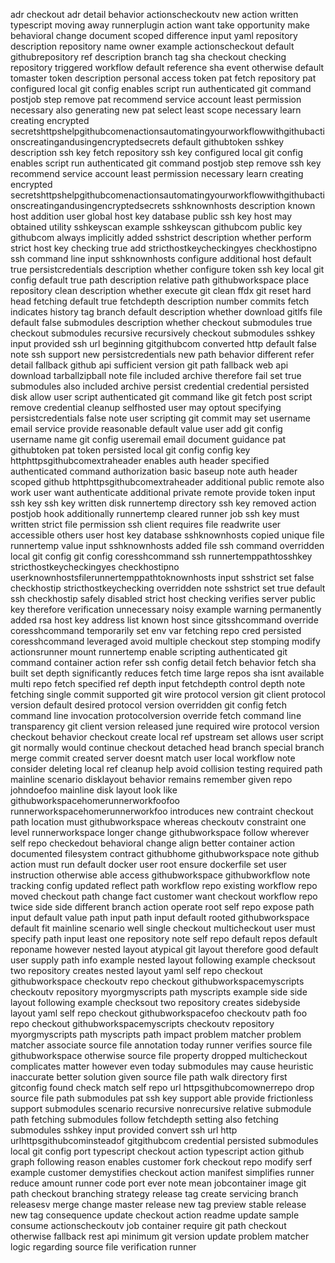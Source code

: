 adr checkout adr detail behavior actionscheckoutv new action written typescript moving away runnerplugin action want take opportunity make behavioral change document scoped difference input yaml repository description repository name owner example actionscheckout default githubrepository ref description branch tag sha checkout checking repository triggered workflow default reference sha event otherwise default tomaster token description personal access token pat fetch repository pat configured local git config enables script run authenticated git command postjob step remove pat recommend service account least permission necessary also generating new pat select least scope necessary learn creating encrypted secretshttpshelpgithubcomenactionsautomatingyourworkflowwithgithubactionscreatingandusingencryptedsecrets default githubtoken sshkey description ssh key fetch repository ssh key configured local git config enables script run authenticated git command postjob step remove ssh key recommend service account least permission necessary learn creating encrypted secretshttpshelpgithubcomenactionsautomatingyourworkflowwithgithubactionscreatingandusingencryptedsecrets sshknownhosts description known host addition user global host key database public ssh key host may obtained utility sshkeyscan example sshkeyscan githubcom public key githubcom always implicitly added sshstrict description whether perform strict host key checking true add stricthostkeycheckingyes checkhostipno ssh command line input sshknownhosts configure additional host default true persistcredentials description whether configure token ssh key local git config default true path description relative path githubworkspace place repository clean description whether execute git clean ffdx git reset hard head fetching default true fetchdepth description number commits fetch indicates history tag branch default description whether download gitlfs file default false submodules description whether checkout submodules true checkout submodules recursive recursively checkout submodules sshkey input provided ssh url beginning gitgithubcom converted http default false note ssh support new persistcredentials new path behavior different refer detail fallback github api sufficient version git path fallback web api download tarballzipball note file included archive therefore fail set true submodules also included archive persist credential credential persisted disk allow user script authenticated git command like git fetch post script remove credential cleanup selfhosted user may optout specifying persistcredentials false note user scripting git commit may set username email service provide reasonable default value user add git config username name git config useremail email document guidance pat githubtoken pat token persisted local git config config key httphttpsgithubcomextraheader enables auth header specified authenticated command authorization basic baseup note auth header scoped github httphttpsgithubcomextraheader additional public remote also work user want authenticate additional private remote provide token input ssh key ssh key written disk runnertemp directory ssh key removed action postjob hook additionally runnertemp cleared runner job ssh key must written strict file permission ssh client requires file readwrite user accessible others user host key database sshknownhosts copied unique file runnertemp value input sshknownhosts added file ssh command overridden local git config git config coresshcommand ssh runnertemppathtosshkey stricthostkeycheckingyes checkhostipno userknownhostsfilerunnertemppathtoknownhosts input sshstrict set false checkhostip stricthostkeychecking overridden note sshstrict set true default ssh checkhostip safely disabled strict host checking verifies server public key therefore verification unnecessary noisy example warning permanently added rsa host key address list known host since gitsshcommand override coresshcommand temporarily set env var fetching repo cred persisted coresshcommand leveraged avoid multiple checkout step stomping modify actionsrunner mount runnertemp enable scripting authenticated git command container action refer ssh config detail fetch behavior fetch sha built set depth significantly reduces fetch time large repos sha isnt available multi repo fetch specified ref depth input fetchdepth control depth note fetching single commit supported git wire protocol version git client protocol version default desired protocol version overridden git config fetch command line invocation protocolversion override fetch command line transparency git client version released june required wire protocol version checkout behavior checkout create local ref upstream set allows user script git normally would continue checkout detached head branch special branch merge commit created server doesnt match user local workflow note consider deleting local ref cleanup help avoid collision testing required path mainline scenario disklayout behavior remains remember given repo johndoefoo mainline disk layout look like githubworkspacehomerunnerworkfoofoo runnerworkspacehomerunnerworkfoo introduces new contraint checkout path location must githubworkspace whereas checkoutv constraint one level runnerworkspace longer change githubworkspace follow wherever self repo checkedout behavioral change align better container action documented filesystem contract githubhome githubworkspace note github action must run default docker user root ensure dockerfile set user instruction otherwise able access githubworkspace githubworkflow note tracking config updated reflect path workflow repo existing workflow repo moved checkout path change fact customer want checkout workflow repo twice side side different branch action operate root self repo expose path input default value path input path input default rooted githubworkspace default fit mainline scenario well single checkout multicheckout user must specify path input least one repository note self repo default repos default reponame however nested layout atypical git layout therefore good default user supply path info example nested layout following example checksout two repository creates nested layout yaml self repo checkout githubworkspace checkoutv repo checkout githubworkspacemyscripts checkoutv repository myorgmyscripts path myscripts example side side layout following example checksout two repository creates sidebyside layout yaml self repo checkout githubworkspacefoo checkoutv path foo repo checkout githubworkspacemyscripts checkoutv repository myorgmyscripts path myscripts path impact problem matcher problem matcher associate source file annotation today runner verifies source file githubworkspace otherwise source file property dropped multicheckout complicates matter however even today submodules may cause heuristic inaccurate better solution given source file path walk directory first gitconfig found check match self repo url httpsgithubcomownerrepo drop source file path submodules pat ssh key support able provide frictionless support submodules scenario recursive nonrecursive relative submodule path fetching submodules follow fetchdepth setting also fetching submodules sshkey input provided convert ssh url http urlhttpsgithubcominsteadof gitgithubcom credential persisted submodules local git config port typescript checkout action typescript action github graph following reason enables customer fork checkout repo modify serf example customer demystifies checkout action manifest simplifies runner reduce amount runner code port ever note mean jobcontainer image git path checkout branching strategy release tag create servicing branch releasesv merge change master release new tag preview stable release new tag consequence update checkout action readme update sample consume actionscheckoutv job container require git path checkout otherwise fallback rest api minimum git version update problem matcher logic regarding source file verification runner